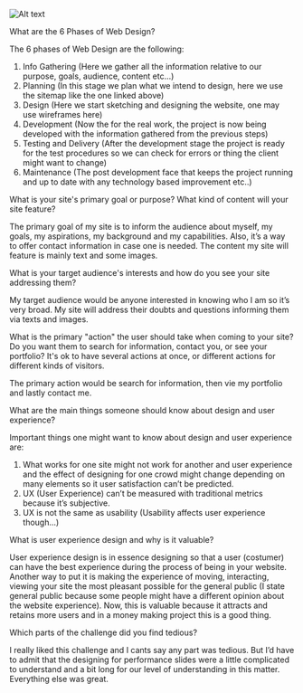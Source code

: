 ![Alt text](\phase-0-dev-box\phase-0\week-2\imgs\site-map.png)

What are the 6 Phases of Web Design?

The 6 phases of Web Design are the following:

1. Info Gathering (Here we gather all the information relative to our purpose, goals, audience, content etc...)
2. Planning (In this stage we plan what we intend to design, here we use the sitemap like the one linked above)
3. Design (Here we start sketching and designing the website, one may use wireframes here)
4. Development (Now the for the real work, the project is now being developed with the information gathered from the previous steps)
5. Testing and Delivery (After the development stage the project is ready for the test procedures so we can check for errors or thing the client might want to change)
6. Maintenance (The post development face that keeps the project running and up to date with any technology based improvement etc..)

What is your site's primary goal or purpose? What kind of content will your site feature?

The primary goal of my site is to inform the audience about myself, my goals, my aspirations, my background and my capabilities. Also, it’s a way to offer contact information in case one is needed.
The content my site will feature is mainly text and some images.

What is your target audience's interests and how do you see your site addressing them?

My target audience would be anyone interested in knowing who I am so it’s very broad. My site will address their doubts and questions informing them via texts and images.

What is the primary "action" the user should take when coming to your site? Do you want them to search for information, contact you, or see your portfolio? It's ok to have several actions at once, or different actions for different kinds of visitors.

The primary action would be search for information, then vie my portfolio and lastly contact me. 

What are the main things someone should know about design and user experience?

Important things one might want to know about design and user experience are:

1. What works for one site might not work for another and user experience and the effect of designing for one crowd might change depending on many elements so it user satisfaction can’t be predicted.
2. UX (User Experience) can’t be measured with traditional metrics because it’s subjective.
3. UX is not the same as usability (Usability affects user experience though...)

What is user experience design and why is it valuable? 

User experience design is in essence designing so that a user (costumer) can have the best experience during the process of being in your website. Another way to put it is making the experience of moving, interacting, viewing your site the most pleasant possible for the general public (I state general public because some people might have a different opinion about the website experience).
Now, this is valuable because it attracts and retains more users and in a money making project this is a good thing.

Which parts of the challenge did you find tedious?

I really liked this challenge and I cants say any part was tedious. But I’d have to admit that the designing for performance slides were a little complicated to understand and a bit long for our level of understanding in this matter. Everything else was great.